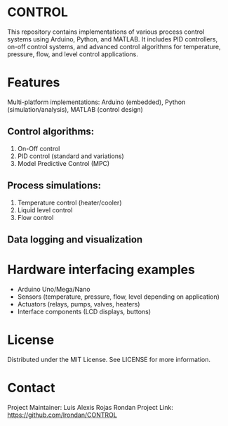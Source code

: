 # CONTROL
This repository contains implementations of various process control systems using Arduino, Python, and MATLAB. It includes PID controllers, on-off control systems, and advanced control algorithms for temperature, pressure, flow, and level control applications.
# Features
Multi-platform implementations: Arduino (embedded), Python (simulation/analysis), MATLAB (control design)
## Control algorithms:
  1. On-Off control
  2. PID control (standard and variations)
  3. Model Predictive Control (MPC)
## Process simulations:
  1. Temperature control (heater/cooler)
  2. Liquid level control
  3. Flow control
## Data logging and visualization

# Hardware interfacing examples
 - Arduino Uno/Mega/Nano
 - Sensors (temperature, pressure, flow, level depending on application)
 - Actuators (relays, pumps, valves, heaters)
 - Interface components (LCD displays, buttons)

# License
Distributed under the MIT License. See LICENSE for more information.

# Contact
Project Maintainer: Luis Alexis Rojas Rondan
Project Link: https://github.com/lrondan/CONTROL

